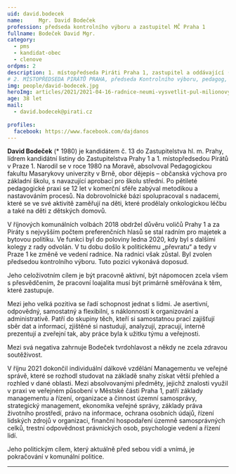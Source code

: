```yaml
---
uid: david.bodecek
name:     Mgr. David Bodeček
profession: předseda kontrolního výboru a zastupitel MČ Praha 1
fullname: Bodeček David Mgr.
category:
  - pms
  - kandidat-obec
  - clenove
ordpms: 2
description: 1. místopředseda Piráti Praha 1, zastupitel a oddávající (Praha 1), předseda kontrolního výboru (Praha 1), člen komise obecního majetku (Praha 1), člen komise obchodu a služeb (Praha 1), pedagog a procesní analytik, 
# 2. MÍSTOPŘEDSEDA PIRÁTŮ PRAHA, předseda Kontrolního výboru, pedagog, metodik, procesní analytik, Procesní analytik
img: people/david-bodecek.jpg
heroImg: articles/2021/2021-04-16-radnice-neumi-vysvetlit-pul-milionovy-pro-valentu.jpg
age: 38 let
mail:
  - david.bodecek@pirati.cz
 
profiles:
  facebook: https://www.facebook.com/dajdanos
---
```


**David Bodeček** (* 1980) je kandidátem č. 13 do Zastupitelstva hl. m. Prahy, lídrem kandidátní listiny do Zastupitelstva Prahy 1 a 1. místopředsedou Pirátů v Praze 1. Narodil se v roce 1980 na Moravě, absolvoval Pedagogickou fakultu Masarykovy univerzity v Brně, obor dějepis – občanská výchova pro základní školu, s navazující aprobací pro školu střední. Po pětileté pedagogické praxi se 12 let v komerční sféře zabýval metodikou a nastavováním procesů. Na dobrovolnické bázi spolupracoval s nadacemi, které se ve své aktivitě zaměřují na děti, které prodělaly onkologickou léčbu a také na děti z dětských domovů.

V říjnových komunálních volbách 2018 obdržel důvěru voličů Prahy 1 a za Piráty s nejvyšším počtem preferenčních hlasů se stal radním pro majetek a bytovou politiku. Ve funkci byl do poloviny ledna 2020, kdy byl s dalšími kolegy z rady odvolán. V tu dobu došlo k politickému „převratu“ a tedy v Praze 1 ke změně ve vedení radnice. Na radnici však zůstal. Byl zvolen předsedou kontrolního výboru. Tuto pozici vykonává doposud.

Jeho celoživotním cílem je být pracovně aktivní, být nápomocen zcela všem s přesvědčením, že pracovní loajalita musí být primárně směřována k těm, které zastupuje.

Mezi jeho velká pozitiva se řadí schopnost jednat s lidmi. Je asertivní, odpovědný, samostatný a flexibilní, s náklonností k organizování a administrativě. Patří do skupiny těch, kteří si samostatnou prací zajišťují sběr dat a informací, zjištěné si nastudují, analyzují, zpracují, interně prezentují a zveřejní tak, aby práce byla k užitku týmu a veřejnosti.

Mezi svá negativa zahrnuje Bodeček tvrdohlavost a někdy ne zcela zdravou soutěživost.

V říjnu 2021 dokončil individuální dálkové vzdělání Managementu ve veřejné správě, které se rozhodl studovat na základě snahy získat větší přehled a rozhled v dané oblasti. Mezi absolvovanými předměty, jejichž znalosti využil v praxi ve veřejném působení v Městské části Praha 1, patří základy managementu a řízení, organizace a činnost územní samosprávy, strategický management, ekonomika veřejné správy, základy práva životního prostředí, právo na informace, ochrana osobních údajů, řízení lidských zdrojů v organizaci, finanční hospodaření územně samosprávných celků, trestní odpovědnost právnických osob, psychologie vedení a řízení lidí.

Jeho politickým cílem, který aktuálně před sebou vidí a vnímá, je pokračování v komunální politice.

---
